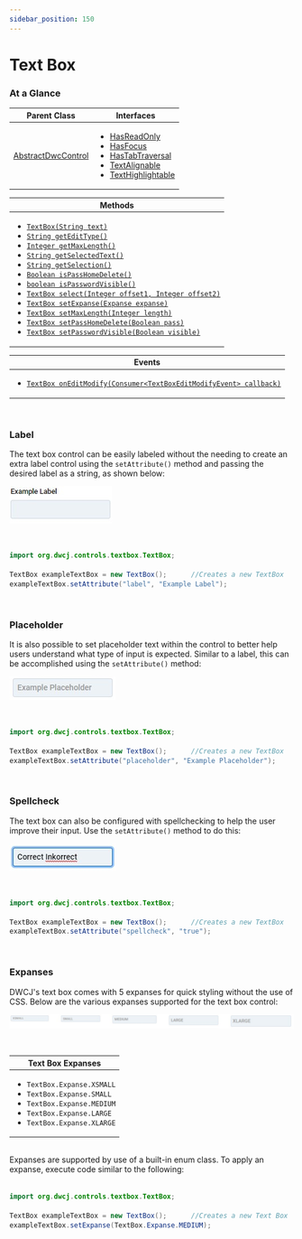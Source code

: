 ```yaml
---
sidebar_position: 150
---
```


# Text Box

### At a Glance

|Parent Class| Interfaces |
|------------|------------|
|[AbstractDwcControl](#)| <ul><li>[HasReadOnly](#)</li><li>[HasFocus](#)</li><li>[HasTabTraversal](#)</li><li>[TextAlignable](#)</li><li>[TextHighlightable](#)</li></ul>|

| Methods |
|------------|
| <ul><li>[`TextBox(String text)`](#)</li><li>[`String getEditType()`](#)</li><li>[`Integer getMaxLength()`](#)</li><li>[`String getSelectedText()`](#)</li><li>[`String getSelection()`](#)</li><li>[`Boolean isPassHomeDelete()`](#)</li><li>[`boolean isPasswordVisible()`](#)</li><li>[`TextBox select(Integer offset1, Integer offset2)`](#)</li><li>[`TextBox setExpanse(Expanse expanse)`](#)</li><li>[`TextBox setMaxLength(Integer length)`](#)</li><li>[`TextBox setPassHomeDelete(Boolean pass)`](#)</li><li>[`TextBox setPasswordVisible(Boolean visible)`](#)</li></ul>|

| Events |
|------------|
| <ul><li>[`TextBox onEditModify(Consumer<TextBoxEditModifyEvent> callback)`](#)</li></ul> |

<br/>

### Label


The text box control can be easily labeled without the needing to create an extra label control using the `setAttribute()` method and passing the desired label as a string, as shown below: <br/>

<!-- <iframe 
loading="lazy"
src='https://hot.bbx.kitchen/webapp/controlsamples?class=control_demos.textboxdemos.TextBoxLabel' 
style={{"width": "100%", "height":"125px"}}></iframe> -->

![Text box label](./_images/textbox/textbox_label.jpg)

<br/>

```java
import org.dwcj.controls.textbox.TextBox;

TextBox exampleTextBox = new TextBox();      //Creates a new TextBox
exampleTextBox.setAttribute("label", "Example Label");     
```

<br/>

### Placeholder

It is also possible to set placeholder text within the control to better help users understand what type of input is expected. Similar to a label, this can be accomplished using the `setAttribute()` method: <br/>

<!-- <iframe 
loading="lazy"
src='https://hot.bbx.kitchen/webapp/controlsamples?class=control_demos.textboxdemos.TextBoxPlaceholder' 
style={{"width": "100%", "height":"125px"}}></iframe> -->

![Text box placeholder](./_images/textbox/textbox_placeholder.jpg)

<br/>

```java
import org.dwcj.controls.textbox.TextBox;

TextBox exampleTextBox = new TextBox();      //Creates a new TextBox
exampleTextBox.setAttribute("placeholder", "Example Placeholder");  
```
<br/>

### Spellcheck

The text box can also be configured with spellchecking to help the user improve their input. Use the `setAttribute()` method to do this:

<!-- <iframe 
loading="lazy"
src='https://hot.bbx.kitchen/webapp/controlsamples?class=control_demos.textboxdemos.TextBoxSpellcheck' 
style={{"width": "100%", "height":"125px"}}></iframe> -->

![Text box spellcheck](./_images/textbox/textbox_spellcheck.jpg)

<br/>

```java
import org.dwcj.controls.textbox.TextBox;

TextBox exampleTextBox = new TextBox();      //Creates a new TextBox
exampleTextBox.setAttribute("spellcheck", "true");  
```

<br/>

### Expanses

DWCJ's text box comes with 5 expanses for quick styling without the use of CSS.
Below are the various expanses supported for the text box control: <br/>

<!-- <iframe 
loading="lazy"
src='https://hot.bbx.kitchen/webapp/controlsamples?class=control_demos.textboxdemos.TextBoxExpanses' 
style={{"width": "100%", "height":"125px"}}></iframe> -->

![Text box expanses](./_images/textbox/textbox_expanses.jpg)

<br/>

|Text Box Expanses|
|-|
|<ul><li>```TextBox.Expanse.XSMALL```</li><li>```TextBox.Expanse.SMALL```</li><li>```TextBox.Expanse.MEDIUM```</li><li>```TextBox.Expanse.LARGE```</li><li>```TextBox.Expanse.XLARGE```</li></ul>|

<br/>Expanses are supported by use of a built-in enum class. To apply an expanse, execute code similar to the following: <br/><br />

```java
import org.dwcj.controls.textbox.TextBox;

TextBox exampleTextBox = new TextBox();      //Creates a new Text Box
exampleTextBox.setExpanse(TextBox.Expanse.MEDIUM);    
```